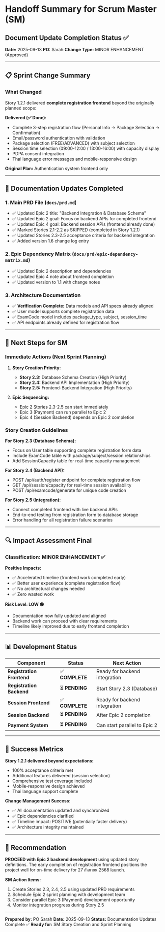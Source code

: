 # Handoff Summary for Scrum Master (SM)

## Document Update Completion Status ✅

**Date:** 2025-09-13
**PO:** Sarah
**Change Type:** MINOR ENHANCEMENT (Approved)

---

## 📋 Sprint Change Summary

### **What Changed**
Story 1.2.1 delivered **complete registration frontend** beyond the originally planned scope:

**Delivered (✅ Done):**
- Complete 3-step registration flow (Personal Info → Package Selection → Confirmation)
- Email/password authentication with validation
- Package selection (FREE/ADVANCED) with subject selection
- Session time selection (09:00-12:00 / 13:00-16:00) with capacity display
- PDPA consent integration
- Thai language error messages and mobile-responsive design

**Original Plan:** Authentication system frontend only

---

## 📝 Documentation Updates Completed

### **1. Main PRD File (`docs/prd.md`)**
- ✅ Updated Epic 2 title: "Backend Integration & Database Schema"
- ✅ Updated Epic 2 goal: Focus on backend APIs for completed frontend
- ✅ Updated Epic 4 goal: Backend session APIs (frontend already done)
- ✅ Marked Stories 2.1-2.2 as SKIPPED (completed in Story 1.2.1)
- ✅ Updated Stories 2.3-2.5 acceptance criteria for backend integration
- ✅ Added version 1.6 change log entry

### **2. Epic Dependency Matrix (`docs/prd/epic-dependency-matrix.md`)**
- ✅ Updated Epic 2 description and dependencies
- ✅ Updated Epic 4 note about frontend completion
- ✅ Updated version to 1.1 with change notes

### **3. Architecture Documentation**
- ✅ **Verification Complete:** Data models and API specs already aligned
- ✅ User model supports complete registration data
- ✅ ExamCode model includes package_type, subject, session_time
- ✅ API endpoints already defined for registration flow

---

## 🎯 Next Steps for SM

### **Immediate Actions (Next Sprint Planning)**

1. **Story Creation Priority:**
   - **Story 2.3:** Database Schema Creation (High Priority)
   - **Story 2.4:** Backend API Implementation (High Priority)
   - **Story 2.5:** Frontend-Backend Integration (High Priority)

2. **Epic Sequencing:**
   - Epic 2 Stories 2.3-2.5 can start immediately
   - Epic 3 (Payment) can run parallel to Epic 2
   - Epic 4 (Session Backend) depends on Epic 2 completion

### **Story Creation Guidelines**

**For Story 2.3 (Database Schema):**
- Focus on User table supporting complete registration form data
- Include ExamCode table with package/subject/session relationships
- Add SessionCapacity table for real-time capacity management

**For Story 2.4 (Backend API):**
- POST /api/auth/register endpoint for complete registration flow
- GET /api/session/capacity for real-time session availability
- POST /api/examcode/generate for unique code creation

**For Story 2.5 (Integration):**
- Connect completed frontend with live backend APIs
- End-to-end testing from registration form to database storage
- Error handling for all registration failure scenarios

---

## 🔍 Impact Assessment Final

### **Classification: MINOR ENHANCEMENT ✅**

**Positive Impacts:**
- ✅ Accelerated timeline (frontend work completed early)
- ✅ Better user experience (complete registration flow)
- ✅ No architectural changes needed
- ✅ Zero wasted work

**Risk Level: LOW 🟢**
- Documentation now fully updated and aligned
- Backend work can proceed with clear requirements
- Timeline likely improved due to early frontend completion

---

## 📊 Development Status

| Component | Status | Next Action |
|-----------|--------|-------------|
| **Registration Frontend** | ✅ **COMPLETE** | Ready for backend integration |
| **Registration Backend** | ⏳ **PENDING** | Start Story 2.3 (Database) |
| **Session Frontend** | ✅ **COMPLETE** | Ready for backend integration |
| **Session Backend** | ⏳ **PENDING** | After Epic 2 completion |
| **Payment System** | ⏳ **PENDING** | Can start parallel to Epic 2 |

---

## 🎉 Success Metrics

**Story 1.2.1 delivered beyond expectations:**
- 100% acceptance criteria met
- Additional features delivered (session selection)
- Comprehensive test coverage included
- Mobile-responsive design achieved
- Thai language support complete

**Change Management Success:**
- ✅ All documentation updated and synchronized
- ✅ Epic dependencies clarified
- ✅ Timeline impact: POSITIVE (potentially faster delivery)
- ✅ Architecture integrity maintained

---

## 🚀 Recommendation

**PROCEED with Epic 2 backend development** using updated story definitions. The early completion of registration frontend positions the project well for on-time delivery for 27 กันยายน 2568 launch.

**SM Action Items:**
1. Create Stories 2.3, 2.4, 2.5 using updated PRD requirements
2. Schedule Epic 2 sprint planning with development team
3. Consider parallel Epic 3 (Payment) development opportunity
4. Monitor integration progress during Story 2.5

---

**Prepared by:** PO Sarah
**Date:** 2025-09-13
**Status:** Documentation Updates Complete ✅
**Ready for:** SM Story Creation and Sprint Planning